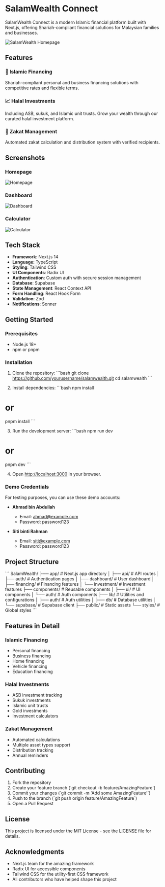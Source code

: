 # SalamWealth Connect

SalamWealth Connect is a modern Islamic financial platform built with Next.js, offering Shariah-compliant financial solutions for Malaysian families and businesses.

![SalamWealth Homepage](https://raw.githubusercontent.com/yourusername/salamwealth/main/public/screenshots/homepage.png)

## Features

### 🏦 Islamic Financing
Shariah-compliant personal and business financing solutions with competitive rates and flexible terms.

### 📈 Halal Investments
Including ASB, sukuk, and Islamic unit trusts. Grow your wealth through our curated halal investment platform.

### 🕌 Zakat Management
Automated zakat calculation and distribution system with verified recipients.

## Screenshots

### Homepage
![Homepage](https://raw.githubusercontent.com/yourusername/salamwealth/main/public/screenshots/homepage.png)

### Dashboard
![Dashboard](https://raw.githubusercontent.com/yourusername/salamwealth/main/public/screenshots/dashboard.png)

### Calculator
![Calculator](https://raw.githubusercontent.com/yourusername/salamwealth/main/public/screenshots/calculator.png)

## Tech Stack

- **Framework**: Next.js 14
- **Language**: TypeScript
- **Styling**: Tailwind CSS
- **UI Components**: Radix UI
- **Authentication**: Custom auth with secure session management
- **Database**: Supabase
- **State Management**: React Context API
- **Form Handling**: React Hook Form
- **Validation**: Zod
- **Notifications**: Sonner

## Getting Started

### Prerequisites

- Node.js 18+ 
- npm or pnpm

### Installation

1. Clone the repository:
\`\`\`bash
git clone https://github.com/yourusername/salamwealth.git
cd salamwealth
\`\`\`

2. Install dependencies:
\`\`\`bash
npm install
# or
pnpm install
\`\`\`

3. Run the development server:
\`\`\`bash
npm run dev
# or
pnpm dev
\`\`\`

4. Open [http://localhost:3000](http://localhost:3000) in your browser.

### Demo Credentials

For testing purposes, you can use these demo accounts:

- **Ahmad bin Abdullah**
  - Email: ahmad@example.com
  - Password: password123

- **Siti binti Rahman**
  - Email: siti@example.com
  - Password: password123

## Project Structure

\`\`\`
SalamWealth/
├── app/                    # Next.js app directory
│   ├── api/               # API routes
│   ├── auth/              # Authentication pages
│   ├── dashboard/         # User dashboard
│   ├── financing/         # Financing features
│   └── investment/        # Investment features
├── components/            # Reusable components
│   ├── ui/               # UI components
│   └── auth/             # Auth components
├── lib/                   # Utilities and configurations
│   ├── auth/             # Auth utilities
│   ├── db/               # Database utilities
│   └── supabase/         # Supabase client
├── public/               # Static assets
└── styles/               # Global styles
\`\`\`

## Features in Detail

### Islamic Financing
- Personal financing
- Business financing
- Home financing
- Vehicle financing
- Education financing

### Halal Investments
- ASB investment tracking
- Sukuk investments
- Islamic unit trusts
- Gold investments
- Investment calculators

### Zakat Management
- Automated calculations
- Multiple asset types support
- Distribution tracking
- Annual reminders

## Contributing

1. Fork the repository
2. Create your feature branch (\`git checkout -b feature/AmazingFeature\`)
3. Commit your changes (\`git commit -m 'Add some AmazingFeature'\`)
4. Push to the branch (\`git push origin feature/AmazingFeature\`)
5. Open a Pull Request

## License

This project is licensed under the MIT License - see the [LICENSE](LICENSE) file for details.

## Acknowledgments

- Next.js team for the amazing framework
- Radix UI for accessible components
- Tailwind CSS for the utility-first CSS framework
- All contributors who have helped shape this project
